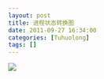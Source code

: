 ```yaml
---
layout: post
title: 进程状态转换图
date: 2011-09-27 16:34:00
categories: [Tuhuolong]
tags: []
---
```

![](http://img1.ph.126.net/93kLHilMOrv5LHytFGt0Pg==/187462334506262951.jpg)